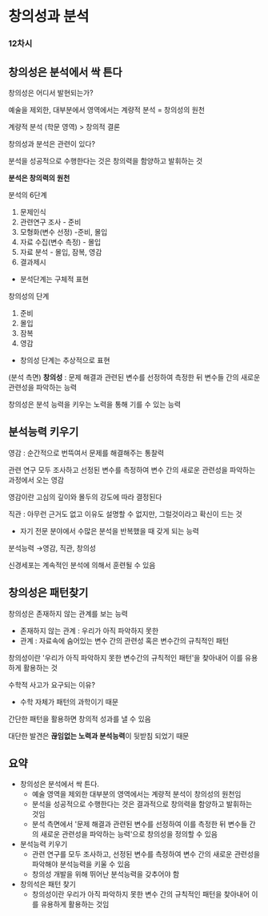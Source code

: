# 창의성과 분석

### 12차시

## 창의성은 분석에서 싹 튼다

창의성은 어디서 발현되는가?

예술을 제외한, 대부분에서 영역에서는 계량적 분석 = 창의성의 원천

계량적 분석 (학문 영역) > 창의적 결론

창의성과 분석은 관련이 있다?

분석을 성공적으로 수행한다는 것은 창의력을 함양하고 발휘하는 것

**분석은 창의력의 원천**

분석의 6단계

1. 문제인식
2. 관련연구 조사 - 준비
3. 모형화(변수 선정) -준비, 몰입
4. 자료 수집(변수 측정) - 몰입
5. 자료 분석 - 몰입, 잠복, 영감
6. 결과제시

- 분석단계는 구체적 표현

창의성의 단계

1. 준비
2. 몰입
3. 잠복
4. 영감

- 창의성 단계는 추상적으로 표현

(분석 측면) **창의성** : 문제 해결과 관련된 변수를 선정하여 측정한 뒤 변수들 간의 새로운 관련성을 파악하는 능력

창의성은 분석 능력을 키우는 노력을 통해 기를 수 있는 능력



## 분석능력 키우기

영감 : 순간적으로 번뜩여서 문제를 해결해주는 통찰력

관련 연구 모두 조사하고 선정된 변수를 측정하여 변수 간의 새로운 관련성을 파악하는 과정에서 오는 영감

영감이란 고심의 깊이와 몰두의 강도에 따라 결정된다

직관 : 아무런 근거도 없고 이유도 설명할 수 없지만, 그럴것이라고 확신이 드는 것

- 자기 전문 분야에서 수많은 분석을 반복했을 때 갖게 되는 능력

분석능력 →영감, 직관, 창의성

신경세포는 계속적인 분석에 의해서 훈련될 수 있음



## 창의성은 패턴찾기

창의성은 존재하지 않는 관계를 보는 능력

- 존재하지 않는 관계 : 우리가 아직 파악하지 못한
- 관계 : 자료속에 숨어있는 변수 간의 관련성 혹은 변수간의 규칙적인 패턴

창의성이란 '우리가 아직 파악하지 못한 변수간의 규칙적인 패턴'을 찾아내어 이를 유용하게 활용하는 것

수학적 사고가 요구되는 이유?

- 수학 자체가 패턴의 과학이기 때문

간단한 패턴을 활용하면 창의적 성과를 낼 수 있음

 대단한 발견은 **끊임없는 노력과 분석능력**이 뒷받침 되었기 때문



## 요약

- 창의성은 분석에서 싹 튼다.
  - 예술 영역을 제외한 대부분의 영역에서는 계량적 분석이 창의성의 원천임
  - 분석을 성공적으로 수행한다는 것은 결과적으로 창의력을 함양하고 발휘하는 것임
  - 분석 측면에서 '문제 해결과 관련된 변수를 선정하여 이를 측정한 뒤 변수들 간의 새로운 관련성을 파악하는 능력'으로 창의성을 정의할 수 있음
- 분석능력 키우기
  - 관련 연구를 모두 조사하고, 선정된 변수를 측정하여 변수 간의 새로운 관련성을 파악해야 분석능력을 키울 수 있음
  - 창의성 개발을 위해 뛰어난 분석능력을 갖추어야 함
- 창의석은 패턴 찾기
  - 창의성이란 우리가 아직 파악하지 못한 변수 간의 규칙적인 패턴을 찾아내어 이를 유용하게 활용하는 것임

